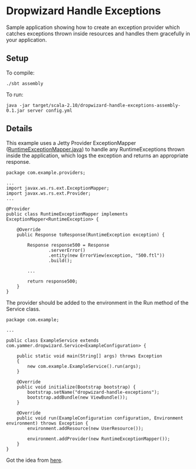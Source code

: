 # Dropwizard Handle Exceptions

Sample application showing how to create an exception provider which catches exceptions thrown inside resources and handles them gracefully in your application.

## Setup

To compile:

```
./sbt assembly
```

To run:

```
java -jar target/scala-2.10/dropwizard-handle-exceptions-assembly-0.1.jar server config.yml
```

## Details

This example uses a Jetty Provider ExceptionMapper
([RuntimeExceptionMapper.java](/src/main/java/com/example/providers/RuntimeExceptionMapper.java))
to handle any RuntimeExceptions thrown inside the application, which logs the exception and returns an appropriate response.

```
package com.example.providers;

...
import javax.ws.rs.ext.ExceptionMapper;
import javax.ws.rs.ext.Provider;
...

@Provider
public class RuntimeExceptionMapper implements ExceptionMapper<RuntimeException> {

    @Override
    public Response toResponse(RuntimeException exception) {

        Response response500 = Response
                .serverError()
                .entity(new ErrorView(exception, "500.ftl"))
                .build();

        ...

        return response500;
    }
}
```

The provider should be added to the environment in the Run method of the Service class.

```
package com.example;

...

public class ExampleService extends com.yammer.dropwizard.Service<ExampleConfiguration> {

    public static void main(String[] args) throws Exception
    {
        new com.example.ExampleService().run(args);
    }

    @Override
    public void initialize(Bootstrap bootstrap) {
        bootstrap.setName("dropwizard-handle-exceptions");
        bootstrap.addBundle(new ViewBundle());
    }

    @Override
    public void run(ExampleConfiguration configuration, Environment environment) throws Exception {
        environment.addResource(new UserResource());

        environment.addProvider(new RuntimeExceptionMapper());
    }
}

```

Got the idea from [here](http://gary-rowe.com/agilestack/2012/10/23/how-to-implement-a-runtimeexceptionmapper-for-dropwizard/).